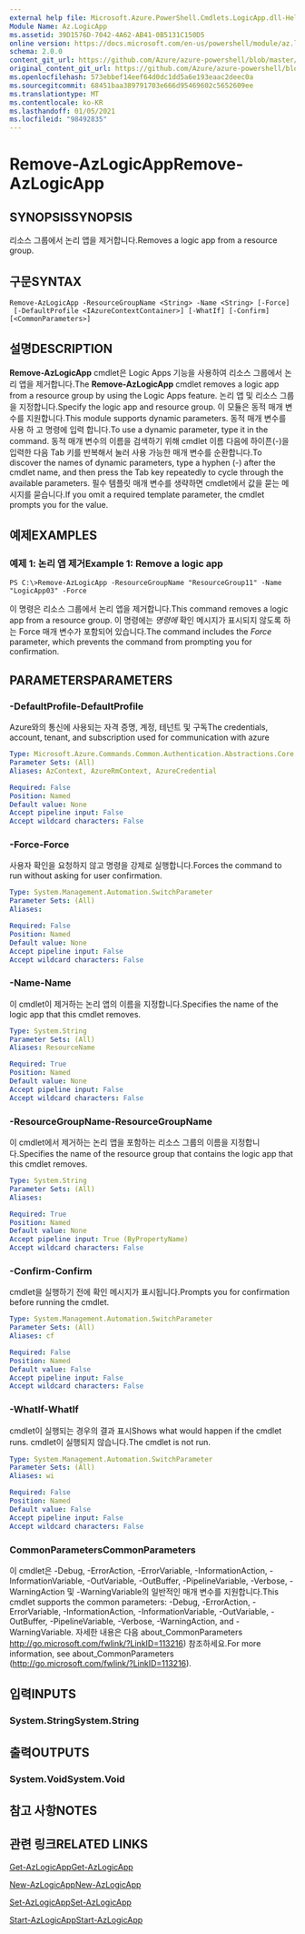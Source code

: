```yaml
---
external help file: Microsoft.Azure.PowerShell.Cmdlets.LogicApp.dll-Help.xml
Module Name: Az.LogicApp
ms.assetid: 39D1576D-7042-4A62-AB41-0B5131C150D5
online version: https://docs.microsoft.com/en-us/powershell/module/az.logicapp/remove-azlogicapp
schema: 2.0.0
content_git_url: https://github.com/Azure/azure-powershell/blob/master/src/LogicApp/LogicApp/help/Remove-AzLogicApp.md
original_content_git_url: https://github.com/Azure/azure-powershell/blob/master/src/LogicApp/LogicApp/help/Remove-AzLogicApp.md
ms.openlocfilehash: 573ebbef14eef64d0dc1dd5a6e193eaac2deec0a
ms.sourcegitcommit: 68451baa389791703e666d95469602c5652609ee
ms.translationtype: MT
ms.contentlocale: ko-KR
ms.lasthandoff: 01/05/2021
ms.locfileid: "98492835"
---
```

# <span data-ttu-id="3736d-101">Remove-AzLogicApp</span><span class="sxs-lookup"><span data-stu-id="3736d-101">Remove-AzLogicApp</span></span>

## <span data-ttu-id="3736d-102">SYNOPSIS</span><span class="sxs-lookup"><span data-stu-id="3736d-102">SYNOPSIS</span></span>
<span data-ttu-id="3736d-103">리소스 그룹에서 논리 앱을 제거합니다.</span><span class="sxs-lookup"><span data-stu-id="3736d-103">Removes a logic app from a resource group.</span></span>

## <span data-ttu-id="3736d-104">구문</span><span class="sxs-lookup"><span data-stu-id="3736d-104">SYNTAX</span></span>

```
Remove-AzLogicApp -ResourceGroupName <String> -Name <String> [-Force]
 [-DefaultProfile <IAzureContextContainer>] [-WhatIf] [-Confirm] [<CommonParameters>]
```

## <span data-ttu-id="3736d-105">설명</span><span class="sxs-lookup"><span data-stu-id="3736d-105">DESCRIPTION</span></span>
<span data-ttu-id="3736d-106">**Remove-AzLogicApp** cmdlet은 Logic Apps 기능을 사용하여 리소스 그룹에서 논리 앱을 제거합니다.</span><span class="sxs-lookup"><span data-stu-id="3736d-106">The **Remove-AzLogicApp** cmdlet removes a logic app from a resource group by using the Logic Apps feature.</span></span>
<span data-ttu-id="3736d-107">논리 앱 및 리소스 그룹을 지정합니다.</span><span class="sxs-lookup"><span data-stu-id="3736d-107">Specify the logic app and resource group.</span></span>
<span data-ttu-id="3736d-108">이 모듈은 동적 매개 변수를 지원합니다.</span><span class="sxs-lookup"><span data-stu-id="3736d-108">This module supports dynamic parameters.</span></span>
<span data-ttu-id="3736d-109">동적 매개 변수를 사용 하 고 명령에 입력 합니다.</span><span class="sxs-lookup"><span data-stu-id="3736d-109">To use a dynamic parameter, type it in the command.</span></span>
<span data-ttu-id="3736d-110">동적 매개 변수의 이름을 검색하기 위해 cmdlet 이름 다음에 하이픈(-)을 입력한 다음 Tab 키를 반복해서 눌러 사용 가능한 매개 변수를 순환합니다.</span><span class="sxs-lookup"><span data-stu-id="3736d-110">To discover the names of dynamic parameters, type a hyphen (-) after the cmdlet name, and then press the Tab key repeatedly to cycle through the available parameters.</span></span>
<span data-ttu-id="3736d-111">필수 템플릿 매개 변수를 생략하면 cmdlet에서 값을 묻는 메시지를 묻습니다.</span><span class="sxs-lookup"><span data-stu-id="3736d-111">If you omit a required template parameter, the cmdlet prompts you for the value.</span></span>

## <span data-ttu-id="3736d-112">예제</span><span class="sxs-lookup"><span data-stu-id="3736d-112">EXAMPLES</span></span>

### <span data-ttu-id="3736d-113">예제 1: 논리 앱 제거</span><span class="sxs-lookup"><span data-stu-id="3736d-113">Example 1: Remove a logic app</span></span>
```
PS C:\>Remove-AzLogicApp -ResourceGroupName "ResourceGroup11" -Name "LogicApp03" -Force
```

<span data-ttu-id="3736d-114">이 명령은 리소스 그룹에서 논리 앱을 제거합니다.</span><span class="sxs-lookup"><span data-stu-id="3736d-114">This command removes a logic app from a resource group.</span></span>
<span data-ttu-id="3736d-115">이 명령에는 *명령에* 확인 메시지가 표시되지 않도록 하는 Force 매개 변수가 포함되어 있습니다.</span><span class="sxs-lookup"><span data-stu-id="3736d-115">The command includes the *Force* parameter, which prevents the command from prompting you for confirmation.</span></span>

## <span data-ttu-id="3736d-116">PARAMETERS</span><span class="sxs-lookup"><span data-stu-id="3736d-116">PARAMETERS</span></span>

### <span data-ttu-id="3736d-117">-DefaultProfile</span><span class="sxs-lookup"><span data-stu-id="3736d-117">-DefaultProfile</span></span>
<span data-ttu-id="3736d-118">Azure와의 통신에 사용되는 자격 증명, 계정, 테넌트 및 구독</span><span class="sxs-lookup"><span data-stu-id="3736d-118">The credentials, account, tenant, and subscription used for communication with azure</span></span>

```yaml
Type: Microsoft.Azure.Commands.Common.Authentication.Abstractions.Core.IAzureContextContainer
Parameter Sets: (All)
Aliases: AzContext, AzureRmContext, AzureCredential

Required: False
Position: Named
Default value: None
Accept pipeline input: False
Accept wildcard characters: False
```

### <span data-ttu-id="3736d-119">-Force</span><span class="sxs-lookup"><span data-stu-id="3736d-119">-Force</span></span>
<span data-ttu-id="3736d-120">사용자 확인을 요청하지 않고 명령을 강제로 실행합니다.</span><span class="sxs-lookup"><span data-stu-id="3736d-120">Forces the command to run without asking for user confirmation.</span></span>

```yaml
Type: System.Management.Automation.SwitchParameter
Parameter Sets: (All)
Aliases:

Required: False
Position: Named
Default value: None
Accept pipeline input: False
Accept wildcard characters: False
```

### <span data-ttu-id="3736d-121">-Name</span><span class="sxs-lookup"><span data-stu-id="3736d-121">-Name</span></span>
<span data-ttu-id="3736d-122">이 cmdlet이 제거하는 논리 앱의 이름을 지정합니다.</span><span class="sxs-lookup"><span data-stu-id="3736d-122">Specifies the name of the logic app that this cmdlet removes.</span></span>

```yaml
Type: System.String
Parameter Sets: (All)
Aliases: ResourceName

Required: True
Position: Named
Default value: None
Accept pipeline input: False
Accept wildcard characters: False
```

### <span data-ttu-id="3736d-123">-ResourceGroupName</span><span class="sxs-lookup"><span data-stu-id="3736d-123">-ResourceGroupName</span></span>
<span data-ttu-id="3736d-124">이 cmdlet에서 제거하는 논리 앱을 포함하는 리소스 그룹의 이름을 지정합니다.</span><span class="sxs-lookup"><span data-stu-id="3736d-124">Specifies the name of the resource group that contains the logic app that this cmdlet removes.</span></span>

```yaml
Type: System.String
Parameter Sets: (All)
Aliases:

Required: True
Position: Named
Default value: None
Accept pipeline input: True (ByPropertyName)
Accept wildcard characters: False
```

### <span data-ttu-id="3736d-125">-Confirm</span><span class="sxs-lookup"><span data-stu-id="3736d-125">-Confirm</span></span>
<span data-ttu-id="3736d-126">cmdlet을 실행하기 전에 확인 메시지가 표시됩니다.</span><span class="sxs-lookup"><span data-stu-id="3736d-126">Prompts you for confirmation before running the cmdlet.</span></span>

```yaml
Type: System.Management.Automation.SwitchParameter
Parameter Sets: (All)
Aliases: cf

Required: False
Position: Named
Default value: False
Accept pipeline input: False
Accept wildcard characters: False
```

### <span data-ttu-id="3736d-127">-WhatIf</span><span class="sxs-lookup"><span data-stu-id="3736d-127">-WhatIf</span></span>
<span data-ttu-id="3736d-128">cmdlet이 실행되는 경우의 결과 표시</span><span class="sxs-lookup"><span data-stu-id="3736d-128">Shows what would happen if the cmdlet runs.</span></span>
<span data-ttu-id="3736d-129">cmdlet이 실행되지 않습니다.</span><span class="sxs-lookup"><span data-stu-id="3736d-129">The cmdlet is not run.</span></span>

```yaml
Type: System.Management.Automation.SwitchParameter
Parameter Sets: (All)
Aliases: wi

Required: False
Position: Named
Default value: False
Accept pipeline input: False
Accept wildcard characters: False
```

### <span data-ttu-id="3736d-130">CommonParameters</span><span class="sxs-lookup"><span data-stu-id="3736d-130">CommonParameters</span></span>
<span data-ttu-id="3736d-131">이 cmdlet은 -Debug, -ErrorAction, -ErrorVariable, -InformationAction, -InformationVariable, -OutVariable, -OutBuffer, -PipelineVariable, -Verbose, -WarningAction 및 -WarningVariable의 일반적인 매개 변수를 지원합니다.</span><span class="sxs-lookup"><span data-stu-id="3736d-131">This cmdlet supports the common parameters: -Debug, -ErrorAction, -ErrorVariable, -InformationAction, -InformationVariable, -OutVariable, -OutBuffer, -PipelineVariable, -Verbose, -WarningAction, and -WarningVariable.</span></span> <span data-ttu-id="3736d-132">자세한 내용은 다음 about_CommonParameters http://go.microsoft.com/fwlink/?LinkID=113216) 참조하세요.</span><span class="sxs-lookup"><span data-stu-id="3736d-132">For more information, see about_CommonParameters (http://go.microsoft.com/fwlink/?LinkID=113216).</span></span>

## <span data-ttu-id="3736d-133">입력</span><span class="sxs-lookup"><span data-stu-id="3736d-133">INPUTS</span></span>

### <span data-ttu-id="3736d-134">System.String</span><span class="sxs-lookup"><span data-stu-id="3736d-134">System.String</span></span>

## <span data-ttu-id="3736d-135">출력</span><span class="sxs-lookup"><span data-stu-id="3736d-135">OUTPUTS</span></span>

### <span data-ttu-id="3736d-136">System.Void</span><span class="sxs-lookup"><span data-stu-id="3736d-136">System.Void</span></span>

## <span data-ttu-id="3736d-137">참고 사항</span><span class="sxs-lookup"><span data-stu-id="3736d-137">NOTES</span></span>

## <span data-ttu-id="3736d-138">관련 링크</span><span class="sxs-lookup"><span data-stu-id="3736d-138">RELATED LINKS</span></span>

[<span data-ttu-id="3736d-139">Get-AzLogicApp</span><span class="sxs-lookup"><span data-stu-id="3736d-139">Get-AzLogicApp</span></span>](./Get-AzLogicApp.md)

[<span data-ttu-id="3736d-140">New-AzLogicApp</span><span class="sxs-lookup"><span data-stu-id="3736d-140">New-AzLogicApp</span></span>](./New-AzLogicApp.md)

[<span data-ttu-id="3736d-141">Set-AzLogicApp</span><span class="sxs-lookup"><span data-stu-id="3736d-141">Set-AzLogicApp</span></span>](./Set-AzLogicApp.md)

[<span data-ttu-id="3736d-142">Start-AzLogicApp</span><span class="sxs-lookup"><span data-stu-id="3736d-142">Start-AzLogicApp</span></span>](./Start-AzLogicApp.md)


